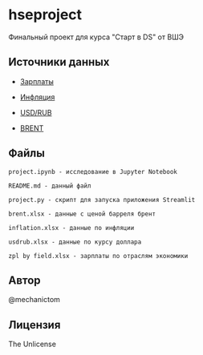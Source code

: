 # hseproject
Финальный проект для курса "Старт в DS" от ВШЭ

## Источники данных
* [Зарплаты](https://rosstat.gov.ru/labor_market_employment_salaries)
* [Инфляция](https://уровень-инфляции.рф/%D1%82%D0%B0%D0%B1%D0%BB%D0%B8%D1%86%D1%8B-%D0%B8%D0%BD%D1%84%D0%BB%D1%8F%D1%86%D0%B8%D0%B8)
 
* [USD/RUB](https://investfunds.ru/indexes/39/)
* [BRENT](https://investfunds.ru/indexes/624/)

## Файлы

	project.ipynb - исследование в Jupyter Notebook

	README.md - данный файл

	project.py - скрипт для запуска приложения Streamlit

	brent.xlsx - данные с ценой барреля брент

	inflation.xlsx - данные по инфляции

	usdrub.xlsx - данные по курсу доллара

	zpl by field.xlsx - зарплаты по отраслям экономики

## Автор
@mechanictom

## Лицензия
The Unlicense
